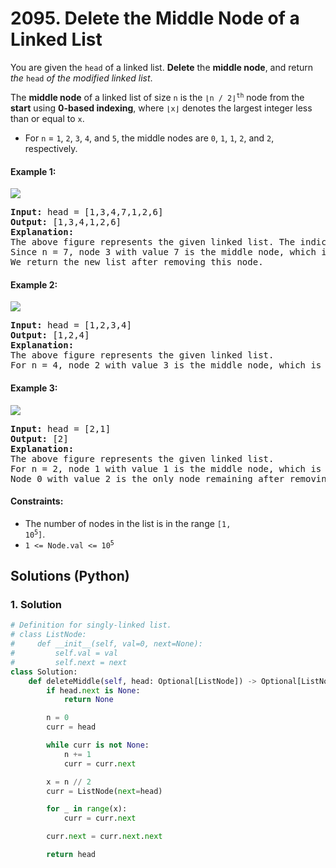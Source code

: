 # 2095. Delete the Middle Node of a Linked List
You are given the `head` of a linked list. **Delete** the **middle node**, and return *the* `head` *of the modified linked list*.

The **middle node** of a linked list of size `n` is the <code>⌊n / 2⌋<sup>th</sup></code> node from the **start** using **0-based indexing**, where `⌊x⌋` denotes the largest integer less than or equal to `x`.

* For `n` = `1`, `2`, `3`, `4`, and `5`, the middle nodes are `0`, `1`, `1`, `2`, and `2`, respectively.

#### Example 1:
![](https://assets.leetcode.com/uploads/2021/11/16/eg1drawio.png)
<pre>
<strong>Input:</strong> head = [1,3,4,7,1,2,6]
<strong>Output:</strong> [1,3,4,1,2,6]
<strong>Explanation:</strong>
The above figure represents the given linked list. The indices of the nodes are written below.
Since n = 7, node 3 with value 7 is the middle node, which is marked in red.
We return the new list after removing this node.
</pre>

#### Example 2:
![](https://assets.leetcode.com/uploads/2021/11/16/eg2drawio.png)
<pre>
<strong>Input:</strong> head = [1,2,3,4]
<strong>Output:</strong> [1,2,4]
<strong>Explanation:</strong>
The above figure represents the given linked list.
For n = 4, node 2 with value 3 is the middle node, which is marked in red.
</pre>

#### Example 3:
![](https://assets.leetcode.com/uploads/2021/11/16/eg3drawio.png)
<pre>
<strong>Input:</strong> head = [2,1]
<strong>Output:</strong> [2]
<strong>Explanation:</strong>
The above figure represents the given linked list.
For n = 2, node 1 with value 1 is the middle node, which is marked in red.
Node 0 with value 2 is the only node remaining after removing node 1.
</pre>

#### Constraints:
* The number of nodes in the list is in the range <code>[1, 10<sup>5</sup>]</code>.
* <code>1 <= Node.val <= 10<sup>5</sup></code>

## Solutions (Python)

### 1. Solution
```Python
# Definition for singly-linked list.
# class ListNode:
#     def __init__(self, val=0, next=None):
#         self.val = val
#         self.next = next
class Solution:
    def deleteMiddle(self, head: Optional[ListNode]) -> Optional[ListNode]:
        if head.next is None:
            return None

        n = 0
        curr = head

        while curr is not None:
            n += 1
            curr = curr.next

        x = n // 2
        curr = ListNode(next=head)

        for _ in range(x):
            curr = curr.next

        curr.next = curr.next.next

        return head
```
